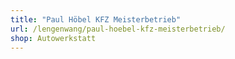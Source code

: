 ```yaml
---
title: "Paul Höbel KFZ Meisterbetrieb"
url: /lengenwang/paul-hoebel-kfz-meisterbetrieb/
shop: Autowerkstatt
---
```

